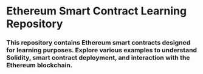 # Ethereum Smart Contract Learning Repository

### This repository contains Ethereum smart contracts designed for learning purposes. Explore various examples to understand Solidity, smart contract deployment, and interaction with the Ethereum blockchain. 